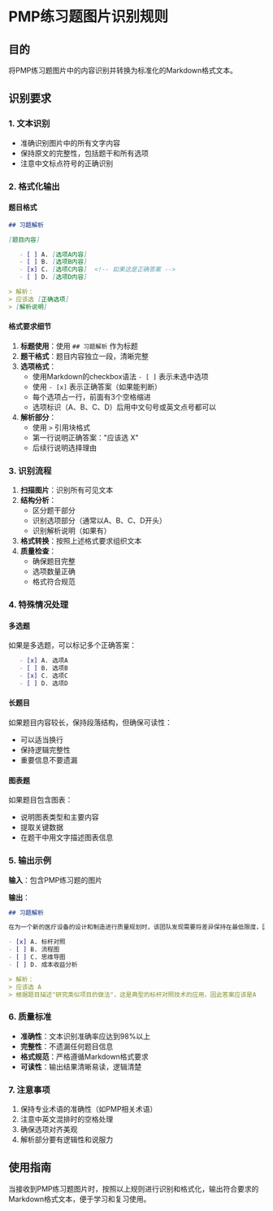 # PMP练习题图片识别规则

## 目的
将PMP练习题图片中的内容识别并转换为标准化的Markdown格式文本。

## 识别要求

### 1. 文本识别
- 准确识别图片中的所有文字内容
- 保持原文的完整性，包括题干和所有选项
- 注意中文标点符号的正确识别

### 2. 格式化输出

#### 题目格式
```markdown
## 习题解析

[题目内容]

   - [ ] A. [选项A内容]
   - [ ] B. [选项B内容]  
   - [x] C. [选项C内容]  <!-- 如果这是正确答案 -->
   - [ ] D. [选项D内容]

> 解析：
> 应该选 [正确选项]
> [解析说明]
```

#### 格式要求细节
1. **标题使用**：使用 `## 习题解析` 作为标题
2. **题干格式**：题目内容独立一段，清晰完整
3. **选项格式**：
   - 使用Markdown的checkbox语法 `- [ ]` 表示未选中选项
   - 使用 `- [x]` 表示正确答案（如果能判断）
   - 每个选项占一行，前面有3个空格缩进
   - 选项标识（A、B、C、D）后用中文句号或英文点号都可以
4. **解析部分**：
   - 使用 `>` 引用块格式
   - 第一行说明正确答案："应该选 X"  
   - 后续行说明选择理由

### 3. 识别流程

1. **扫描图片**：识别所有可见文本
2. **结构分析**：
   - 区分题干部分
   - 识别选项部分（通常以A、B、C、D开头）
   - 识别解析说明（如果有）
3. **格式转换**：按照上述格式要求组织文本
4. **质量检查**：
   - 确保题目完整
   - 选项数量正确
   - 格式符合规范

### 4. 特殊情况处理

#### 多选题
如果是多选题，可以标记多个正确答案：
```markdown
   - [x] A. 选项A
   - [ ] B. 选项B
   - [x] C. 选项C
   - [ ] D. 选项D
```

#### 长题目
如果题目内容较长，保持段落结构，但确保可读性：
- 可以适当换行
- 保持逻辑完整性
- 重要信息不要遗漏

#### 图表题
如果题目包含图表：
- 说明图表类型和主要内容
- 提取关键数据
- 在题干中用文字描述图表信息

### 5. 输出示例

**输入**：包含PMP练习题的图片

**输出**：
```markdown
## 习题解析

在为一个新的医疗设备的设计和制造进行质量规划时，该团队发现需要将差异保持在最低限度，因为最终产品必须是尽可能高的质量。他们正在研究类似项目的做法，以了解如何实现这一要求。该团队正在使用以下哪项技术？

- [x] A. 标杆对照
- [ ] B. 流程图
- [ ] C. 思维导图
- [ ] D. 成本收益分析

> 解析：
> 应该选 A
> 根据题目描述"研究类似项目的做法"，这是典型的标杆对照技术的应用，因此答案应该是A
```

### 6. 质量标准

- **准确性**：文本识别准确率应达到98%以上
- **完整性**：不遗漏任何题目信息
- **格式规范**：严格遵循Markdown格式要求
- **可读性**：输出结果清晰易读，逻辑清楚

### 7. 注意事项

1. 保持专业术语的准确性（如PMP相关术语）
2. 注意中英文混排时的空格处理
3. 确保选项对齐美观
4. 解析部分要有逻辑性和说服力

## 使用指南

当接收到PMP练习题图片时，按照以上规则进行识别和格式化，输出符合要求的Markdown格式文本，便于学习和复习使用。